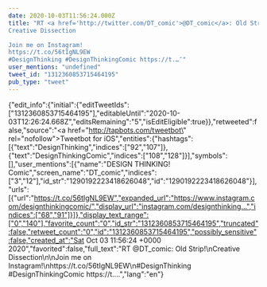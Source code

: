 ```yaml
---
date: 2020-10-03T11:56:24.000Z
title: "RT <a href='http://twitter.com/DT_comic'>@DT_comic</a>: Old Strip!
Creative Dissection

Join me on Instagram!
https://t.co/56tIgNL9EW
#DesignThinking #DesignThinkingComic https://t.…″"
user_mentions: "undefined"
tweet_id: "1312360853715464195"
pub_type: "tweet"
---
```

{"edit_info":{"initial":{"editTweetIds":["1312360853715464195"],"editableUntil":"2020-10-03T12:26:24.668Z","editsRemaining":"5","isEditEligible":true}},"retweeted":false,"source":"<a href=\"http://tapbots.com/tweetbot\" rel=\"nofollow\">Tweetbot for iΟS</a>","entities":{"hashtags":[{"text":"DesignThinking","indices":["92","107"]},{"text":"DesignThinkingComic","indices":["108","128"]}],"symbols":[],"user_mentions":[{"name":"DESIGN THINKING! Comic","screen_name":"DT_comic","indices":["3","12"],"id_str":"1290192223418626048","id":"1290192223418626048"}],"urls":[{"url":"https://t.co/56tIgNL9EW","expanded_url":"https://www.instagram.com/designthinkingcomic/","display_url":"instagram.com/designthinking…","indices":["68","91"]}]},"display_text_range":["0","140"],"favorite_count":"0","id_str":"1312360853715464195","truncated":false,"retweet_count":"0","id":"1312360853715464195","possibly_sensitive":false,"created_at":"Sat Oct 03 11:56:24 +0000 2020","favorited":false,"full_text":"RT @DT_comic: Old Strip!\nCreative Dissection\n\nJoin me on Instagram!\nhttps://t.co/56tIgNL9EW\n#DesignThinking #DesignThinkingComic https://t.…","lang":"en"}

